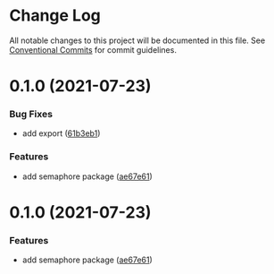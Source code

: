 # Change Log

All notable changes to this project will be documented in this file.
See [Conventional Commits](https://conventionalcommits.org) for commit guidelines.

# 0.1.0 (2021-07-23)


### Bug Fixes

* add export ([61b3eb1](https://github.com/chronark/shared/commit/61b3eb1b2d87c3d0a571cb28f2e76c449d4da2cb))


### Features

* add semaphore package ([ae67e61](https://github.com/chronark/shared/commit/ae67e616e69cfe45467f71a0329f8ae020d53b21))





# 0.1.0 (2021-07-23)


### Features

* add semaphore package ([ae67e61](https://github.com/chronark/shared/commit/ae67e616e69cfe45467f71a0329f8ae020d53b21))
